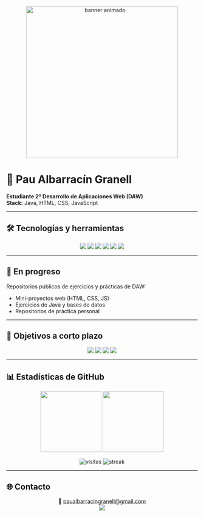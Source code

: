 <p align="center">
  <img src="https://media.lordicon.com/icons/wired/outline/743-web-code.gif" 
       alt="banner animado" 
       height="400"/>
</p>

# 👋 Pau Albarracín Granell

**Estudiante 2º Desarrollo de Aplicaciones Web (DAW)**  
**Stack:** Java, HTML, CSS, JavaScript  

---

## 🛠️ Tecnologías y herramientas
<p align="center">
  <img src="https://img.shields.io/badge/HTML5-E34F26?style=for-the-badge&logo=html5&logoColor=white"/>
  <img src="https://img.shields.io/badge/CSS3-1572B6?style=for-the-badge&logo=css3&logoColor=white"/>
  <img src="https://img.shields.io/badge/JavaScript-F7DF1E?style=for-the-badge&logo=javascript&logoColor=black"/>
  <img src="https://img.shields.io/badge/Java-007396?style=for-the-badge&logo=java&logoColor=white"/>
  <img src="https://img.shields.io/badge/VSCode-007ACC?style=for-the-badge&logo=visual-studio-code&logoColor=white"/>
  <img src="https://img.shields.io/badge/Linux-FCC624?style=for-the-badge&logo=linux&logoColor=black"/>
</p>

---

## 🚧 En progreso
Repositorios públicos de ejercicios y prácticas de DAW:  

- Mini-proyectos web (HTML, CSS, JS)  
- Ejercicios de Java y bases de datos  
- Repositorios de práctica personal  

---

## 🎯 Objetivos a corto plazo
<p align="center">
  <img src="https://img.shields.io/badge/-JS avanzado-ffcc00?style=for-the-badge"/>
  <img src="https://img.shields.io/badge/-Bases de datos-00ccff?style=for-the-badge"/>
  <img src="https://img.shields.io/badge/-Proyectos propios-ff6699?style=for-the-badge"/>
  <img src="https://img.shields.io/badge/-GitHub-33cc33?style=for-the-badge"/>
</p>

---

## 📊 Estadísticas de GitHub
<p align="center">
  <img src="https://github-readme-stats.vercel.app/api?username=Tacatoco&show_icons=true&theme=radical&count_private=true" height="160"/>
  <img src="https://github-readme-stats.vercel.app/api/top-langs/?username=Tacatoco&layout=compact&theme=radical&langs_count=10&hide=shell,batch" height="160"/>
</p>

<p align="center">
  <img src="https://komarev.com/ghpvc/?username=Tacatoco&style=flat-square&color=blue" alt="visitas"/>
  <img src="https://github-readme-streak-stats.herokuapp.com/?user=Tacatoco&theme=radical" alt="streak"/>
</p>

---

## 🌐 Contacto
<p align="center">
  📧 <a href="mailto:paualbarracingranell@gmail.com">paualbarracingranell@gmail.com</a> <br/>
  <a href="https://www.linkedin.com/in/pau-albarracin-granell">
    <img src="https://img.shields.io/badge/LinkedIn-0A66C2?style=for-the-badge&logo=linkedin&logoColor=white"/>
  </a>
</p>
